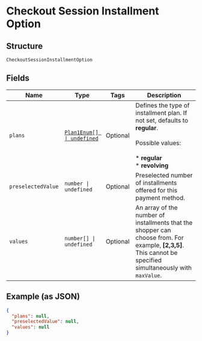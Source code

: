 
# Checkout Session Installment Option

## Structure

`CheckoutSessionInstallmentOption`

## Fields

| Name | Type | Tags | Description |
|  --- | --- | --- | --- |
| `plans` | [`Plan1Enum[] \| undefined`](../../doc/models/plan-1-enum.md) | Optional | Defines the type of installment plan. If not set, defaults to **regular**.<br><br>Possible values:<br><br>* **regular**<br>* **revolving** |
| `preselectedValue` | `number \| undefined` | Optional | Preselected number of installments offered for this payment method. |
| `values` | `number[] \| undefined` | Optional | An array of the number of installments that the shopper can choose from. For example, **[2,3,5]**. This cannot be specified simultaneously with `maxValue`. |

## Example (as JSON)

```json
{
  "plans": null,
  "preselectedValue": null,
  "values": null
}
```

